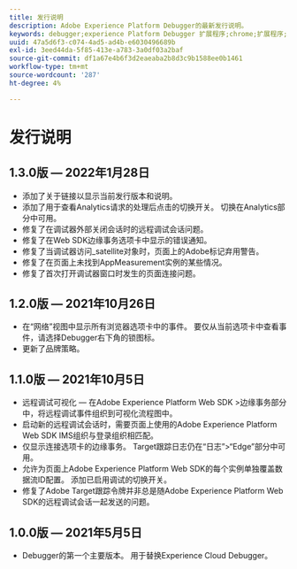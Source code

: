 ```yaml
---
title: 发行说明
description: Adobe Experience Platform Debugger的最新发行说明。
keywords: debugger;experience Platform Debugger 扩展程序;chrome;扩展程序;发行说明
uuid: 47a5d6f3-c074-4ad5-ad4b-e6030496689b
exl-id: 3eed44da-5f85-413e-a783-3a0df03a2baf
source-git-commit: df1a67e4b6f3d2eaeaba2b8d3c9b1588ee0b1461
workflow-type: tm+mt
source-wordcount: '287'
ht-degree: 4%

---
```


# 发行说明

## 1.3.0版 — 2022年1月28日

* 添加了关于链接以显示当前发行版本和说明。
* 添加了用于查看Analytics请求的处理后点击的切换开关。 切换在Analytics部分中可用。
* 修复了在调试器外部关闭会话时的远程调试会话问题。
* 修复了在Web SDK边缘事务选项卡中显示的错误通知。
* 修复了当调试器访问_satellite对象时，页面上的Adobe标记弃用警告。
* 修复了在页面上未找到AppMeasurement实例的某些情况。
* 修复了首次打开调试器窗口时发生的页面连接问题。

## 1.2.0版 — 2021年10月26日

* 在“网络”视图中显示所有浏览器选项卡中的事件。 要仅从当前选项卡中查看事件，请选择Debugger右下角的锁图标。
* 更新了品牌策略。

## 1.1.0版 — 2021年10月5日

* 远程调试可视化 — 在Adobe Experience Platform Web SDK >边缘事务部分中，将远程调试事件组织到可视化流程图中。
* 启动新的远程调试会话时，需要页面上使用的Adobe Experience Platform Web SDK IMS组织与登录组织相匹配。
* 仅显示连接选项卡的边缘事务。 Target跟踪日志仍在“日志”>“Edge”部分中可用。
* 允许为页面上Adobe Experience Platform Web SDK的每个实例单独覆盖数据流ID配置。 添加已启用调试的切换开关。
* 修复了Adobe Target跟踪令牌并非总是随Adobe Experience Platform Web SDK的远程调试会话一起发送的问题。

## 1.0.0版 — 2021年5月5日

* Debugger的第一个主要版本。 用于替换Experience Cloud Debugger。

